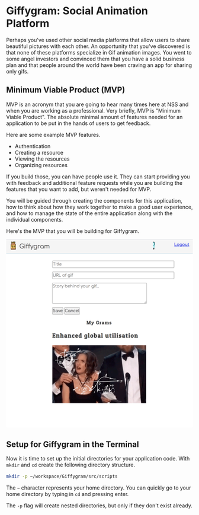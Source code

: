 # Giffygram: Social Animation Platform

Perhaps you've used other social media platforms that allow users to share beautiful pictures with each other. An opportunity that you've discovered is that none of these platforms specialize in Gif animation images. You went to some angel investors and convinced them that you have a solid business plan and that people around the world have been craving an app for sharing only gifs.

## Minimum Viable Product (MVP)

MVP is an acronym that you are going to hear many times here at NSS and when you are working as a professional. Very briefly, MVP is "Minimum Viable Product". The absolute minimal amount of features needed for an application to be put in the hands of users to get feedback.

Here are some example MVP features.

* Authentication
* Creating a resource
* Viewing the resources
* Organizing resources

If you build those, you can have people use it. They can start providing you with feedback and additional feature requests while you are building the features that you want to add, but weren't needed for MVP.

You will be guided through creating the components for this application, how to think about how they work together to make a good user experience, and how to manage the state of the entire application along with the individual components.

Here's the MVP that you will be building for Giffygram.

![Giffygram MVP](./images/Giffygram.png)

## Setup for Giffygram in the Terminal

Now it is time to set up the initial directories for your application code. With `mkdir` and `cd` create the following directory structure.

```sh
mkdir -p ~/workspace/Giffygram/src/scripts
```

The `~` character represents your home directory. You can quickly go to your home directory by typing in `cd` and pressing enter.

The `-p` flag will create nested directories, but only if they don't exist already.